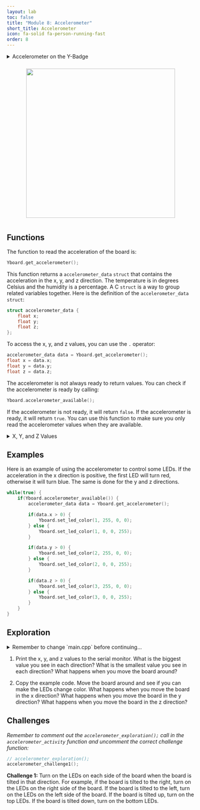 ```yaml
---
layout: lab
toc: false
title: "Module 8: Accelerometer"
short_title: Accelerometer
icon: fa-solid fa-person-running-fast
order: 8
---
```


<details markdown="block">
<summary markdown="span">Accelerometer on the Y-Badge
</summary>

There is an accelerometer temperature on the Y-Badge board. This sensor is used to measure the acceleration of the board in three dimensions: x, y, and z. The accelerometer can be used to detect the orientation of the board, detect movement, and more. The sensor returns values in milli-g's, which is a unit of acceleration. 1 g is equal to 9.8 m/s<sup>2</sup>.
</details>

<p align="center"><img src="{% link media/accelerometer.jpeg %}" width="400" hspace="5%" vspace="2%"/></p>

## Functions

The function to read the acceleration of the board is:

```cpp
Yboard.get_accelerometer();
```

This function returns a `accelerometer_data` `struct` that contains the acceleration in the x, y, and z direction. The temperature is in degrees Celsius and the humidity is a percentage. A C `struct` is a way to group related variables together. Here is the definition of the `accelerometer_data` `struct`:

```cpp
struct accelerometer_data {
    float x;
    float y;
    float z;
};
```

To access the x, y, and z values, you can use the `.` operator:

```cpp
accelerometer_data data = Yboard.get_accelerometer();
float x = data.x;
float y = data.y;
float z = data.z;
```

The accelerometer is not always ready to return values. You can check if the accelerometer is ready by calling: 

```cpp
Yboard.accelerometer_available();
```

If the accelerometer is not ready, it will return `false`. If the accelerometer is ready, it will return `true`. You can use this function to make sure you only read the accelerometer values when they are available.

<details markdown="block">
<summary markdown="span">X, Y, and Z Values
</summary>
Accelerometers measure acceleration in three dimensions: x, y, and z. The x-axis is horizontal and points to the right, the y-axis is vertical and points up, and the z-axis is perpendicular to the board and points out of the board. Depending on the direction of the acceleration, the values of x, y, and z will change. Values can be positive or negative depending on the direction of the acceleration.
</details>

## Examples
Here is an example of using the accelerometer to control some LEDs. If the acceleration in the x direction is positive, the first LED will turn red, otherwise it will turn blue. The same is done for the y and z directions.

```cpp
while(true) {
    if(Yboard.accelerometer_available()) {
        accelerometer_data data = Yboard.get_accelerometer();

        if(data.x > 0) {
            Yboard.set_led_color(1, 255, 0, 0);
        } else {
            Yboard.set_led_color(1, 0, 0, 255);
        }

        if(data.y > 0) {
            Yboard.set_led_color(2, 255, 0, 0);
        } else {
            Yboard.set_led_color(2, 0, 0, 255);
        }

        if(data.z > 0) {
            Yboard.set_led_color(3, 255, 0, 0);
        } else {
            Yboard.set_led_color(3, 0, 0, 255);
        }
    }
}
```

## Exploration
<details markdown="block">
<summary markdown="span">Remember to change `main.cpp` before continuing...
</summary>
> 📝 **_NOTE:_** You will need to go to `main.cpp` and change the comments to call the correct activity function.
</details>

1. Print the x, y, and z values to the serial monitor. What is the biggest value you see in each direction? What is the smallest value you see in each direction? What happens when you move the board around?

2.  Copy the example code. Move the board around and see if you can make the LEDs change color. What happens when you move the board in the x direction? What happens when you move the board in the y direction? What happens when you move the board in the z direction?


## Challenges

_Remember to comment out the `accelerometer_exploration();` call in the `accelerometer_activity` function and uncomment the correct challenge function:_

```c
// accelerometer_exploration();
accelerometer_challenge1();
```

**Challenge 1:** Turn on the LEDs on each side of the board when the board is tilted in that direction. For example, if the board is tilted to the right, turn on the LEDs on the right side of the board. If the board is tilted to the left, turn on the LEDs on the left side of the board. If the board is tilted up, turn on the top LEDs. If the board is tilted down, turn on the bottom LEDs.
